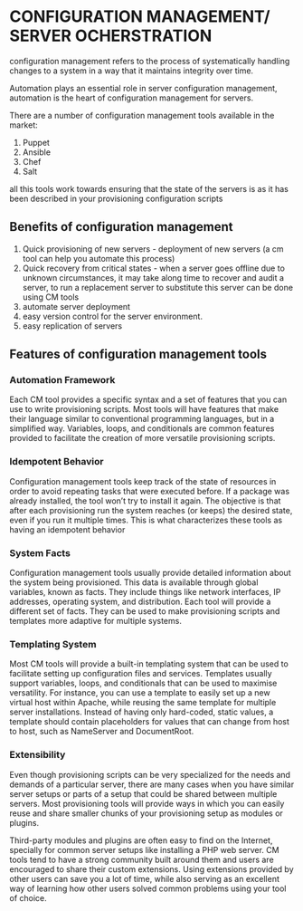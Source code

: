 # CONFIGURATION MANAGEMENT/ SERVER OCHERSTRATION

configuration management refers to the process of systematically handling changes to a system in a way that it maintains integrity over time.

Automation plays an essential role in server configuration management, automation is the heart of configuration management for servers.

There are a number of configuration management tools available in the market:

1. Puppet
2. Ansible
3. Chef
4. Salt

all this tools work towards ensuring that the state of the servers is as it has been described in your provisioning configuration scripts

## Benefits of configuration management

1. Quick provisioning of new servers - deployment of new servers (a cm tool can help you automate this process)
2. Quick recovery from critical states - when a server goes offline due to unknown circumstances, it may take along time to recover and audit a server, to run a replacement server to substitute this server can be done using CM tools
3. automate server deployment
4. easy version control for the server environment.
5. easy replication of servers

## Features of configuration management tools

### Automation Framework

Each CM tool provides a specific syntax and a set of features that you can use to write provisioning scripts. Most tools will have features that make their language similar to conventional programming languages, but in a simplified way. Variables, loops, and conditionals are common features provided to facilitate the creation of more versatile provisioning scripts.

### Idempotent Behavior

Configuration management tools keep track of the state of resources in order to avoid repeating tasks that were executed before. If a package was already installed, the tool won’t try to install it again. The objective is that after each provisioning run the system reaches (or keeps) the desired state, even if you run it multiple times. This is what characterizes these tools as having an idempotent behavior

### System Facts

Configuration management tools usually provide detailed information about the system being provisioned. This data is available through global variables, known as facts. They include things like network interfaces, IP addresses, operating system, and distribution. Each tool will provide a different set of facts. They can be used to make provisioning scripts and templates more adaptive for multiple systems.

### Templating System

Most CM tools will provide a built-in templating system that can be used to facilitate setting up configuration files and services. Templates usually support variables, loops, and conditionals that can be used to maximise versatility. For instance, you can use a template to easily set up a new virtual host within Apache, while reusing the same template for multiple server installations. Instead of having only hard-coded, static values, a template should contain placeholders for values that can change from host to host, such as NameServer and DocumentRoot.

### Extensibility

Even though provisioning scripts can be very specialized for the needs and demands of a particular server, there are many cases when you have similar server setups or parts of a setup that could be shared between multiple servers. Most provisioning tools will provide ways in which you can easily reuse and share smaller chunks of your provisioning setup as modules or plugins.

Third-party modules and plugins are often easy to find on the Internet, specially for common server setups like installing a PHP web server. CM tools tend to have a strong community built around them and users are encouraged to share their custom extensions. Using extensions provided by other users can save you a lot of time, while also serving as an excellent way of learning how other users solved common problems using your tool of choice.
